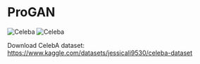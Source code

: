 # ProGAN
![Celeba](assets/celeba.gif)
![Celeba](assets/celeba.png)


Download CelebA dataset:
https://www.kaggle.com/datasets/jessicali9530/celeba-dataset
